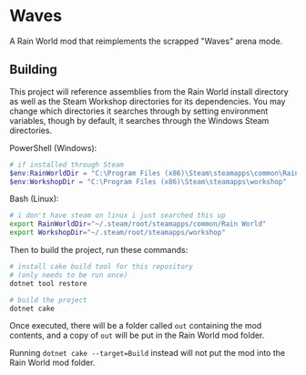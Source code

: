# Waves
A Rain World mod that reimplements the scrapped "Waves" arena mode. 

## Building
This project will reference assemblies from the Rain World install directory as well as the Steam Workshop directories for its dependencies.
You may change which directories it searches through by setting environment variables, though by default, it searches through the Windows Steam directories.

PowerShell (Windows):
```powershell
# if installed through Steam
$env:RainWorldDir = "C:\Program Files (x86)\Steam\steamapps\common\Rain World"
$env:WorkshopDir = "C:\Program Files (x86)\Steam\steamapps\workshop"
```
Bash (Linux):
```bash
# i don't have steam on linux i just searched this up
export RainWorldDir="~/.steam/root/steamapps/common/Rain World"
export WorkshopDir="~/.steam/root/steamapps/workshop"
```

Then to build the project, run these commands:
```bash
# install cake build tool for this repository
# (only needs to be run once)
dotnet tool restore

# build the project
dotnet cake
```
Once executed, there will be a folder called `out` containing the mod contents,
and a copy of `out` will be put in the Rain World mod folder.

Running `dotnet cake --target=Build` instead will not put the mod into the Rain World mod folder.